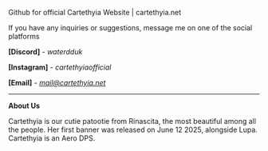 Github for official Cartethyia Website | cartethyia.net 

If you have any inquiries or suggestions, message me on one of the social platforms

  **[Discord]** -   *waterdduk*

  **[Instagram]** -    *cartethyiaofficial*

  **[Email]** -   *mail@cartethyia.net*

______________
**About Us** 

Cartethyia is our cutie patootie from Rinascita, the most beautiful among all the people.
Her first banner was released on June 12 2025, alongside Lupa. Cartethyia is an Aero DPS.







